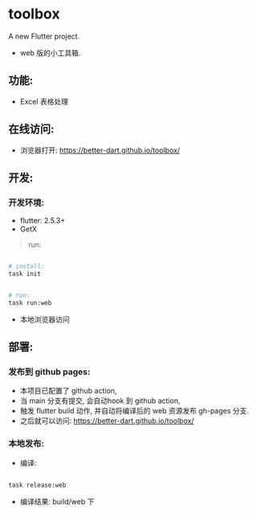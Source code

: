 # toolbox

A new Flutter project.

- web 版的小工具箱.

## 功能: 

- Excel 表格处理


## 在线访问: 

- 浏览器打开: https://better-dart.github.io/toolbox/


## 开发:

### 开发环境: 

- flutter: 2.5.3+
- GetX


> run: 


```bash

# install:
task init


# run:
task run:web

```

- 本地浏览器访问


## 部署: 

### 发布到 github pages:

- 本项目已配置了 github action, 
- 当 main 分支有提交, 会自动hook 到 github action,
- 触发 flutter build 动作, 并自动将编译后的 web 资源发布 gh-pages 分支.
- 之后就可以访问: https://better-dart.github.io/toolbox/

### 本地发布:

- 编译:

```bash

task release:web

```

- 编译结果: build/web 下





